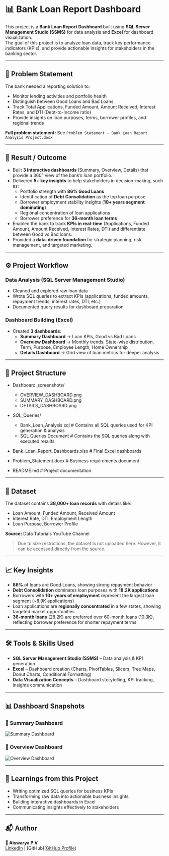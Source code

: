 # 📊 Bank Loan Report Dashboard

This project is a **Bank Loan Report Dashboard** built using **SQL Server Management Studio (SSMS)** for data analysis and **Excel** for dashboard visualization.  
The goal of this project is to analyze loan data, track key performance indicators (KPIs), and provide actionable insights for stakeholders in the banking sector.

---

## 📌 Problem Statement

The bank needed a reporting solution to:

- Monitor lending activities and portfolio health
- Distinguish between Good Loans and Bad Loans
- Track Total Applications, Funded Amount, Amount Received, Interest Rates, and DTI (Debt-to-Income ratio)
- Provide insights on loan purposes, terms, borrower profiles, and regional trends

**Full problem statement:** See `Problem Statement - Bank Loan Report Analysis Project.docx`

---

## 🚀 Result / Outcome

- Built **3 interactive dashboards** (Summary, Overview, Details) that provide a 360° view of the bank’s loan portfolio.
- Delivered **5+ key insights** to help stakeholders in decision-making, such as:
  - Portfolio strength with **86% Good Loans**
  - Identification of **Debt Consolidation** as the top loan purpose
  - Borrower employment stability insights (**10+ years segment dominating**)
  - Regional concentration of loan applications
  - Borrower preference for **36-month loan terms**
- Enabled the bank to track **KPIs in real-time** (Applications, Funded Amount, Amount Received, Interest Rates, DTI) and differentiate between Good vs Bad loans.
- Provided a **data-driven foundation** for strategic planning, risk management, and targeted marketing.

---

## ⚙️ Project Workflow

### Data Analysis (SQL Server Management Studio)
- Cleaned and explored raw loan data
- Wrote SQL queries to extract KPIs (applications, funded amounts, repayment trends, interest rates, DTI, etc.)
- Documented query results for dashboard preparation

### Dashboard Building (Excel)
- Created **3 dashboards**:
  - **Summary Dashboard** → Loan KPIs, Good vs Bad Loans
  - **Overview Dashboard** → Monthly trends, State-wise distribution, Term, Purpose, Employee Length, Home Ownership
  - **Details Dashboard** → Grid view of loan metrics for deeper analysis

---

## 📂 Project Structure

- Dashboard_screenshots/
  - OVERVIEW_DASHBOARD.png
  - SUMMARY_DASHBOARD.png
  - DETAILS_DASHBOARD.png

- SQL_Queries/
  - Bank_Loan_Analysis.sql         # Contains all SQL queries used for KPI generation & analysis
  - SQL Queries Document           # Contains the SQL queries along with executed results

- Bank_Loan_Report_Dashboards.xlsx         # Final Excel dashboards
- Problem_Statement.docx                   # Business requirements document
- README.md                                # Project documentation

---

## 📂 Dataset

The dataset contains **38,000+ loan records** with details like:

- Loan Amount, Funded Amount, Received Amount
- Interest Rate, DTI, Employment Length
- Loan Purpose, Borrower Profile

**Source:** Data Tutorials YouTube Channel  

> Due to size restrictions, the dataset is not uploaded here. However, it can be accessed directly from the source.

---

## 📈 Key Insights

- **86%** of loans are Good Loans, showing strong repayment behavior
- **Debt Consolidation** dominates loan purposes with **18.2K applications**
- Borrowers with **10+ years of employment** represent the largest loan segment (~8.9K applications)
- Loan applications are **regionally concentrated** in a few states, showing targeted market opportunities
- **36-month loans** (28.2K) are preferred over 60-month loans (10.3K), reflecting borrower preference for shorter repayment terms

---

## 🛠 Tools & Skills Used

- **SQL Server Management Studio (SSMS)** – Data analysis & KPI generation
- **Excel** – Dashboard creation (Charts, PivotTables, Slicers, Tree Maps, Donut Charts, Conditional Formatting)
- **Data Visualization Concepts** – Dashboard storytelling, KPI tracking, insights communication

---

## 📊 Dashboard Snapshots

### 🔹 Summary Dashboard
![Summary Dashboard]([Dashboard_screenshots/SUMMARY_DASHBOARD.png](https://github.com/Aiswarya196/Bank_Loan_Report_Dashboards/blob/main/Dashboard%20screenshots/SUMMARY%20DASHBOARD.png))

### 🔹 Overview Dashboard
![Overview Dashboard]([Dashboard_screenshots/OVERVIEW_DASHBOARD.png](https://github.com/Aiswarya196/Bank_Loan_Report_Dashboards/blob/main/Dashboard%20screenshots/OVERVIEW%20DASHBOARD.png))

---

## 🎯 Learnings from this Project

- Writing optimized SQL queries for business KPIs
- Transforming raw data into actionable business insights
- Building interactive dashboards in Excel
- Communicating insights effectively to stakeholders

---

## 📬 Author

**👤 Aiswarya P V**  
[LinkedIn](www.linkedin.com/in/aiswarya-p-v-4a429b1b7) | [GitHub]([GitHub Profile](https://github.com/Aiswarya196))
